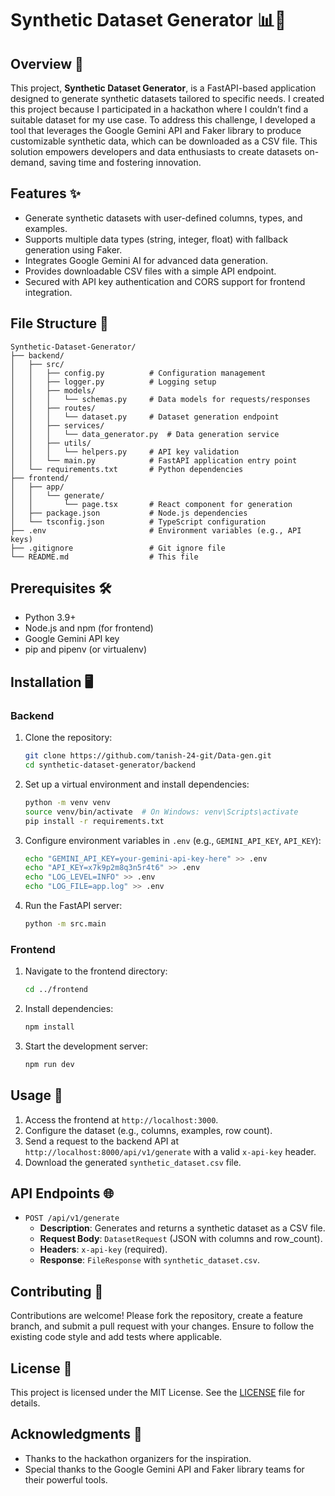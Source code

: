 
# Synthetic Dataset Generator 📊🚀

## Overview 📝
This project, **Synthetic Dataset Generator**, is a FastAPI-based application designed to generate synthetic datasets tailored to specific needs. I created this project because I participated in a hackathon where I couldn’t find a suitable dataset for my use case. To address this challenge, I developed a tool that leverages the Google Gemini API and Faker library to produce customizable synthetic data, which can be downloaded as a CSV file. This solution empowers developers and data enthusiasts to create datasets on-demand, saving time and fostering innovation.

## Features ✨
- Generate synthetic datasets with user-defined columns, types, and examples.
- Supports multiple data types (string, integer, float) with fallback generation using Faker.
- Integrates Google Gemini AI for advanced data generation.
- Provides downloadable CSV files with a simple API endpoint.
- Secured with API key authentication and CORS support for frontend integration.

## File Structure 📂
```
Synthetic-Dataset-Generator/
├── backend/
│   ├── src/
│   │   ├── config.py          # Configuration management
│   │   ├── logger.py          # Logging setup
│   │   ├── models/
│   │   │   └── schemas.py     # Data models for requests/responses
│   │   ├── routes/
│   │   │   └── dataset.py     # Dataset generation endpoint
│   │   ├── services/
│   │   │   └── data_generator.py  # Data generation service
│   │   ├── utils/
│   │   │   └── helpers.py     # API key validation
│   │   └── main.py            # FastAPI application entry point
│   └── requirements.txt       # Python dependencies
├── frontend/
│   ├── app/
│   │   └── generate/
│   │       └── page.tsx       # React component for generation
│   ├── package.json           # Node.js dependencies
│   └── tsconfig.json          # TypeScript configuration
├── .env                       # Environment variables (e.g., API keys)
├── .gitignore                 # Git ignore file
└── README.md                  # This file
```

## Prerequisites 🛠️
- Python 3.9+
- Node.js and npm (for frontend)
- Google Gemini API key
- pip and pipenv (or virtualenv)

## Installation 🖥️
### Backend
1. Clone the repository:
   ```bash
   git clone https://github.com/tanish-24-git/Data-gen.git
   cd synthetic-dataset-generator/backend
   ```
2. Set up a virtual environment and install dependencies:
   ```bash
   python -m venv venv
   source venv/bin/activate  # On Windows: venv\Scripts\activate
   pip install -r requirements.txt
   ```
3. Configure environment variables in `.env` (e.g., `GEMINI_API_KEY`, `API_KEY`):
   ```bash
   echo "GEMINI_API_KEY=your-gemini-api-key-here" >> .env
   echo "API_KEY=x7k9p2m8q3n5r4t6" >> .env
   echo "LOG_LEVEL=INFO" >> .env
   echo "LOG_FILE=app.log" >> .env
   ```
4. Run the FastAPI server:
   ```bash
   python -m src.main
   ```

### Frontend
1. Navigate to the frontend directory:
   ```bash
   cd ../frontend
   ```
2. Install dependencies:
   ```bash
   npm install
   ```
3. Start the development server:
   ```bash
   npm run dev
   ```

## Usage 🚀
1. Access the frontend at `http://localhost:3000`.
2. Configure the dataset (e.g., columns, examples, row count).
3. Send a request to the backend API at `http://localhost:8000/api/v1/generate` with a valid `x-api-key` header.
4. Download the generated `synthetic_dataset.csv` file.

## API Endpoints 🌐
- `POST /api/v1/generate`  
  - **Description**: Generates and returns a synthetic dataset as a CSV file.
  - **Request Body**: `DatasetRequest` (JSON with columns and row_count).
  - **Headers**: `x-api-key` (required).
  - **Response**: `FileResponse` with `synthetic_dataset.csv`.

## Contributing 🤝
Contributions are welcome! Please fork the repository, create a feature branch, and submit a pull request with your changes. Ensure to follow the existing code style and add tests where applicable.

## License 📜
This project is licensed under the MIT License. See the [LICENSE](LICENSE) file for details.

## Acknowledgments 🙏
- Thanks to the hackathon organizers for the inspiration.
- Special thanks to the Google Gemini API and Faker library teams for their powerful tools.
  


